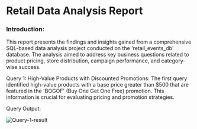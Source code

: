 # Retail Data Analysis Report

### Introduction:
This report presents the findings and insights gained from a comprehensive SQL-based data analysis project conducted on the 'retail_events_db' database. The analysis aimed to address key business questions related to product pricing, store distribution, campaign performance, and category-wise success.

Query 1: High-Value Products with Discounted Promotions:
The first query identified high-value products with a base price greater than $500 that are featured in the 'BOGOF' (Buy One Get One Free) promotion. This information is crucial for evaluating pricing and promotion strategies.

Query Output:

![Query-1-result](https://github.com/arbayzid/retail-data-analysis/assets/146184500/f9e9daf8-c450-4c8f-91e7-af598eceb3bc)
